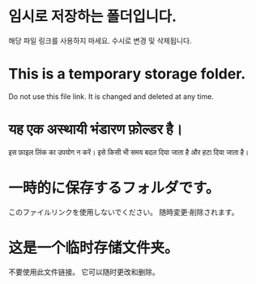 # 임시로 저장하는 폴더입니다. 
해당 파일 링크를 사용하지 마세요.
수시로 변경 및 삭제됩니다.

# This is a temporary storage folder.
Do not use this file link.
It is changed and deleted at any time.

# यह एक अस्थायी भंडारण फ़ोल्डर है।
इस फ़ाइल लिंक का उपयोग न करें।
इसे किसी भी समय बदल दिया जाता है और हटा दिया जाता है।

# 一時的に保存するフォルダです。
このファイルリンクを使用しないでください。
随時変更·削除されます。

# 这是一个临时存储文件夹。
不要使用此文件链接。
它可以随时更改和删除。

